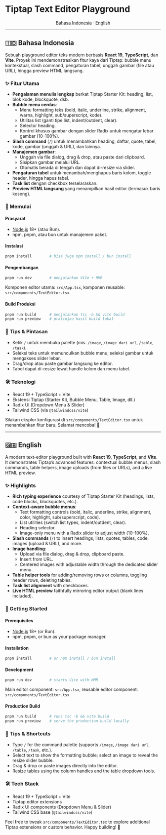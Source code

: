 # Tiptap Text Editor Playground

<div align="center">
  <a href="#id">Bahasa Indonesia</a> · <a href="#en">English</a>
</div>

---

## 🇮🇩 Bahasa Indonesia <a id="id"></a>

Sebuah playground editor teks modern berbasis **React 19**, **TypeScript**, dan **Vite**. Proyek ini mendemonstrasikan fitur kaya dari Tiptap: bubble menu kontekstual, slash command, pengaturan tabel, unggah gambar (file atau URL), hingga preview HTML langsung.

### ✨ Fitur Utama

- **Pengalaman menulis lengkap** berkat Tiptap Starter Kit: heading, list, blok kode, blockquote, dsb.
- **Bubble menu cerdas**:
  - Menu formatting teks (bold, italic, underline, strike, alignment, warna, highlight, sub/superscript, kode).
  - Utilitas list (ganti tipe list, indent/outdent, clear).
  - Selector heading.
  - Kontrol khusus gambar dengan slider Radix untuk mengatur lebar gambar (10–100%).
- **Slash command** (`/`) untuk menambahkan heading, daftar, quote, tabel, kode, gambar (unggah & URL), dan lainnya.
- **Manajemen gambar**:
  - Unggah via file dialog, drag & drop, atau paste dari clipboard.
  - Sisipkan gambar melalui URL.
  - Otomatis berada di tengah dan dapat di-resize via slider.
- **Pengaturan tabel** untuk menambah/menghapus baris kolom, toggle header, hingga hapus tabel.
- **Task list** dengan checkbox terselaraskan.
- **Preview HTML langsung** yang menampilkan hasil editor (termasuk baris kosong).

### 🚀 Memulai

#### Prasyarat
- [Node.js](https://nodejs.org/) 18+ (atau Bun).
- npm, pnpm, atau bun untuk manajemen paket.

#### Instalasi
```bash
pnpm install        # bisa juga npm install / bun install
```

#### Pengembangan
```bash
pnpm run dev        # menjalankan Vite + HMR
```
Komponen editor utama: `src/App.tsx`, komponen reusable: `src/components/TextEditor.tsx`.

#### Build Produksi
```bash
pnpm run build      # menjalankan tsc -b && vite build
pnpm run preview    # pratinjau hasil build lokal
```

### 🧭 Tips & Pintasan
- Ketik `/` untuk membuka palette (mis. `/image`, `/image dari url`, `/table`, `/task`).
- Seleksi teks untuk memunculkan bubble menu; seleksi gambar untuk mengakses slider lebar.
- Drag/drop atau paste gambar langsung ke editor.
- Tabel dapat di-resize lewat handle kolom dan menu tabel.

### 🛠️ Teknologi
- React 19 + TypeScript + Vite
- Ekstensi Tiptap (Starter Kit, Bubble Menu, Table, Image, dll.)
- Radix UI (Dropdown Menu & Slider)
- Tailwind CSS (via `@tailwindcss/vite`)

Silakan eksplor konfigurasi di `src/components/TextEditor.tsx` untuk menambahkan fitur baru. Selamat mencoba! 🎉

---

## 🇬🇧 English <a id="en"></a>

A modern text-editor playground built with **React 19**, **TypeScript**, and **Vite**. It demonstrates Tiptap’s advanced features: contextual bubble menus, slash commands, table helpers, image uploads (from files or URLs), and a live HTML preview.

### ✨ Highlights

- **Rich typing experience** courtesy of Tiptap Starter Kit (headings, lists, code blocks, blockquotes, etc.).
- **Context-aware bubble menus**:
  - Text formatting controls (bold, italic, underline, strike, alignment, color, highlight, sub/superscript, code).
  - List utilities (switch list types, indent/outdent, clear).
  - Heading selector.
  - Image-only menu with a Radix slider to adjust width (10–100%).
- **Slash commands** (`/`) to insert headings, lists, quotes, tables, code, images (upload & URL), and more.
- **Image handling**:
  - Upload via file dialog, drag & drop, clipboard paste.
  - Insert from URL.
  - Centered images with adjustable width through the dedicated slider menu.
- **Table helper tools** for adding/removing rows or columns, toggling header rows, deleting tables.
- **Task list alignment** with checkboxes.
- **Live HTML preview** faithfully mirroring editor output (blank lines included).

### 🚀 Getting Started

#### Prerequisites
- [Node.js](https://nodejs.org/) 18+ (or Bun).
- npm, pnpm, or bun as your package manager.

#### Installation
```bash
pnpm install        # or npm install / bun install
```

#### Development
```bash
pnpm run dev        # starts Vite with HMR
```
Main editor component: `src/App.tsx`, reusable editor component: `src/components/TextEditor.tsx`.

#### Production Build
```bash
pnpm run build      # runs tsc -b && vite build
pnpm run preview    # serve the production build locally
```

### 🧭 Tips & Shortcuts
- Type `/` for the command palette (supports `/image`, `/image dari url`, `/table`, `/task`, etc.).
- Select text to show the formatting bubble; select an image to reveal the resize slider bubble.
- Drag & drop or paste images directly into the editor.
- Resize tables using the column handles and the table dropdown tools.

### 🛠️ Tech Stack
- React 19 + TypeScript + Vite
- Tiptap editor extensions
- Radix UI components (Dropdown Menu & Slider)
- Tailwind CSS base (`@tailwindcss/vite`)

Feel free to tweak `src/components/TextEditor.tsx` to explore additional Tiptap extensions or custom behavior. Happy building! 🎉
